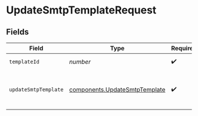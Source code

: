 # UpdateSmtpTemplateRequest


## Fields

| Field                                                                          | Type                                                                           | Required                                                                       | Description                                                                    |
| ------------------------------------------------------------------------------ | ------------------------------------------------------------------------------ | ------------------------------------------------------------------------------ | ------------------------------------------------------------------------------ |
| `templateId`                                                                   | *number*                                                                       | :heavy_check_mark:                                                             | id of the template                                                             |
| `updateSmtpTemplate`                                                           | [components.UpdateSmtpTemplate](../../models/components/updatesmtptemplate.md) | :heavy_check_mark:                                                             | values to update in transactional email template                               |